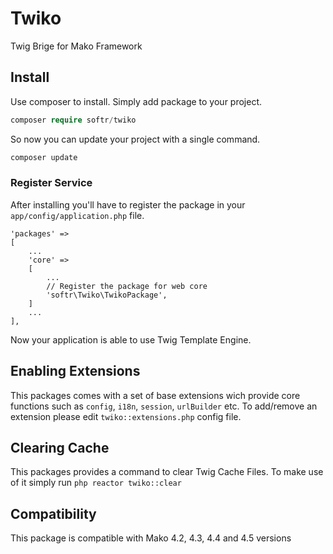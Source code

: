 # Twiko

Twig Brige for Mako Framework

## Install

Use composer to install. Simply add package to your project.

```php
composer require softr/twiko
```

So now you can update your project with a single command.

```php
composer update
```


### Register Service

After installing you'll have to register the package in your ``app/config/application.php`` file.

```
'packages' =>
[
    ...
    'core' =>
    [
        ...
        // Register the package for web core
        'softr\Twiko\TwikoPackage',
    ]
    ...
],
```

Now your application is able to use Twig Template Engine.

## Enabling Extensions

This packages comes with a set of base extensions wich provide core functions such as ``config``, ``i18n``, ``session``, ``urlBuilder`` etc. To add/remove an extension please edit ``twiko::extensions.php`` config file.

## Clearing Cache

This packages provides a command to clear Twig Cache Files. To make use of it simply run ``php reactor twiko::clear``

## Compatibility

This package is compatible with Mako 4.2, 4.3, 4.4 and 4.5 versions